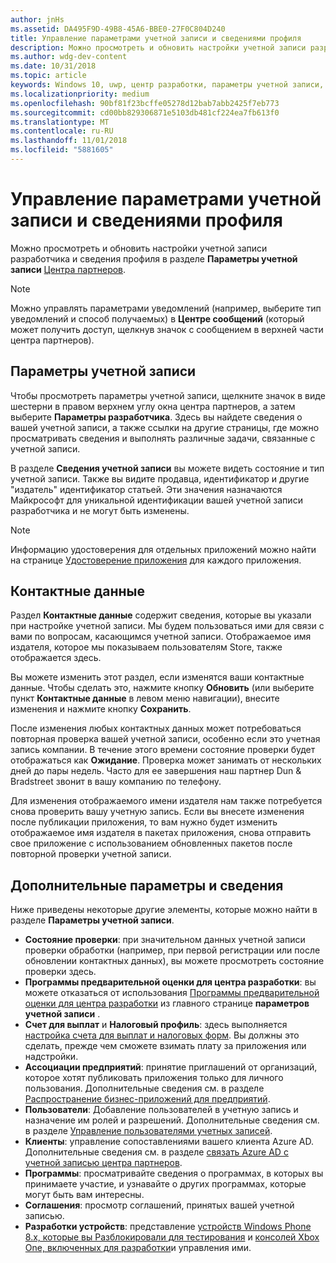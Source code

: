 ```yaml
---
author: jnHs
ms.assetid: DA495F9D-49B8-45A6-BBE0-27F0C804D240
title: Управление параметрами учетной записи и сведениями профиля
description: Можно просмотреть и обновить настройки учетной записи разработчика и сведения профиля в разделе параметры учетной записи центра партнеров.
ms.author: wdg-dev-content
ms.date: 10/31/2018
ms.topic: article
keywords: Windows 10, uwp, центр разработки, параметры учетной записи, профиль, профиль учетной записи, учетная запись разработчика, параметры учетной записи разработчика
ms.localizationpriority: medium
ms.openlocfilehash: 90bf81f23bcffe05278d12bab7abb2425f7eb773
ms.sourcegitcommit: cd00bb829306871e5103db481cf224ea7fb613f0
ms.translationtype: MT
ms.contentlocale: ru-RU
ms.lasthandoff: 11/01/2018
ms.locfileid: "5881605"
---
```

# <a name="manage-account-settings-and-profile-info"></a>Управление параметрами учетной записи и сведениями профиля

Можно просмотреть и обновить настройки учетной записи разработчика и сведения профиля в разделе **Параметры учетной записи** [Центра партнеров](https://partner.microsoft.com/dashboard). 

> [!NOTE]
> Можно управлять параметрами уведомлений (например, выберите тип уведомлений и способ получаемых) в **Центре сообщений** (который может получить доступ, щелкнув значок с сообщением в верхней части центра партнеров).

## <a name="account-settings"></a>Параметры учетной записи

Чтобы просмотреть параметры учетной записи, щелкните значок в виде шестерни в правом верхнем углу окна центра партнеров, а затем выберите **Параметры разработчика**. Здесь вы найдете сведения о вашей учетной записи, а также ссылки на другие страницы, где можно просматривать сведения и выполнять различные задачи, связанные с учетной записи.

В разделе **Сведения учетной записи** вы можете видеть состояние и тип учетной записи. Также вы видите продавца, идентификатор и другие "издатель" идентификатор статьей. Эти значения назначаются Майкрософт для уникальной идентификации вашей учетной записи разработчика и не могут быть изменены.

> [!NOTE]
> Информацию удостоверения для отдельных приложений можно найти на странице [Удостоверение приложения](view-app-identity-details.md) для каждого приложения.

## <a name="contact-info"></a>Контактные данные

Раздел **Контактные данные** содержит сведения, которые вы указали при настройке учетной записи. Мы будем пользоваться ими для связи с вами по вопросам, касающимся учетной записи. Отображаемое имя издателя, которое мы показываем пользователям Store, также отображается здесь.

Вы можете изменить этот раздел, если изменятся ваши контактные данные. Чтобы сделать это, нажмите кнопку **Обновить** (или выберите пункт **Контактные данные** в левом меню навигации), внесите изменения и нажмите кнопку **Сохранить**.

После изменения любых контактных данных может потребоваться повторная проверка вашей учетной записи, особенно если это учетная запись компании. В течение этого времени состояние проверки будет отображаться как **Ожидание**. Проверка может занимать от нескольких дней до пары недель. Часто для ее завершения наш партнер Dun & Bradstreet звонит в вашу компанию по телефону.

Для изменения отображаемого имени издателя нам также потребуется снова проверить вашу учетную запись. Если вы внесете изменения после публикации приложения, то вам нужно будет изменить отображаемое имя издателя в пакетах приложения, снова отправить свое приложение с использованием обновленных пакетов после повторной проверки учетной записи.


## <a name="additional-settings-and-info"></a>Дополнительные параметры и сведения

Ниже приведены некоторые другие элементы, которые можно найти в разделе **Параметры учетной записи**.

- **Состояние проверки**: при значительном данных учетной записи проверки обработки (например, при первой регистрации или после обновлении контактных данных), вы можете просмотреть состояние проверки здесь.
- **Программы предварительной оценки для центра разработки**: вы можете отказаться от использования [Программы предварительной оценки для центра разработки](dev-center-insider-program.md) из главного странице **параметров учетной записи** .
- **Счет для выплат** и **Налоговый профиль**: здесь выполняется [настройка счета для выплат и налоговых форм](setting-up-your-payout-account-and-tax-forms.md). Вы должны это сделать, прежде чем сможете взимать плату за приложения или надстройки.
- **Ассоциации предприятий**: принятие приглашений от организаций, которое хотят публиковать приложения только для личного пользования. Дополнительные сведения см. в разделе [Распространение бизнес-приложений для предприятий](distribute-lob-apps-to-enterprises.md).
- **Пользователи**: Добавление пользователей в учетную запись и назначение им ролей и разрешений. Дополнительные сведения см. в разделе [Управление пользователями учетных записей](manage-account-users.md).
- **Клиенты**: управление сопоставлениями вашего клиента Azure AD. Дополнительные сведения см. в разделе [связать Azure AD с учетной записью центра партнеров](associate-azure-ad-with-dev-center.md).
- **Программы**: просматривайте сведения о программах, в которых вы принимаете участие, и узнавайте о других программах, которые могут быть вам интересны.
- **Соглашения**: просмотр соглашений, принятых вашей учетной записью.
- **Разработки устройств**: представление [устройств Windows Phone 8.x, которые вы Разблокировали для тестирования](http://go.microsoft.com/fwlink/p/?LinkId=533897) и [консолей Xbox One, включенных для разработки](../xbox-apps/devkit-activation.md)и управления ими. 


